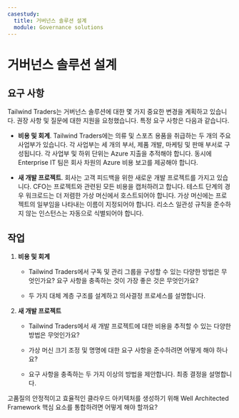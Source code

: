 ```yaml
---
casestudy:
  title: 거버넌스 솔루션 설계
  module: Governance solutions
---
```


# <a name="design-a-governance-solution"></a>거버넌스 솔루션 설계

## <a name="requirements"></a>요구 사항

Tailwind Traders는 거버넌스 솔루션에 대한 몇 가지 중요한 변경을 계획하고 있습니다. 권장 사항 및 질문에 대한 지원을 요청했습니다. 특정 요구 사항은 다음과 같습니다.

* **비용 및 회계**. Tailwind Traders에는 의류 및 스포츠 용품을 취급하는 두 개의 주요 사업부가 있습니다. 각 사업부는 세 개의 부서, 제품 개발, 마케팅 및 판매 부서로 구성됩니다. 각 사업부 및 하위 단위는 Azure 지출을 추적해야 합니다. 동시에 Enterprise IT 팀은 회사 차원의 Azure 비용 보고를 제공해야 합니다.

* **새 개발 프로젝트**. 회사는 고객 피드백을 위한 새로운 개발 프로젝트를 가지고 있습니다. CFO는 프로젝트와 관련된 모든 비용을 캡처하려고 합니다. 테스트 단계의 경우 워크로드는 더 저렴한 가상 머신에서 호스트되어야 합니다. 가상 머신에는 프로젝트의 일부임을 나타내는 이름이 지정되어야 합니다. 리소스 일관성 규칙을 준수하지 않는 인스턴스는 자동으로 식별되어야 합니다.

## <a name="tasks"></a>작업

1. **비용 및 회계** 

    * Tailwind Traders에서 구독 및 관리 그룹을 구성할 수 있는 다양한 방법은 무엇인가요? 요구 사항을 충족하는 것이 가장 좋은 것은 무엇인가요? 

    * 두 가지 대체 계층 구조를 설계하고 의사결정 프로세스를 설명합니다.

2. **새 개발 프로젝트** 

    * Tailwind Traders에서 새 개발 프로젝트에 대한 비용을 추적할 수 있는 다양한 방법은 무엇인가요?

    * 가상 머신 크기 조정 및 명명에 대한 요구 사항을 준수하려면 어떻게 해야 하나요?  

    * 요구 사항을 충족하는 두 가지 이상의 방법을 제안합니다. 최종 결정을 설명합니다. 

고품질의 안정적이고 효율적인 클라우드 아키텍처를 생성하기 위해 Well Architected Framework 핵심 요소를 통합하려면 어떻게 해야 할까요?

